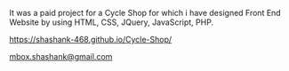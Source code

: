 It was a paid project for a Cycle Shop for which i have designed Front End Website by using HTML, CSS, JQuery, JavaScript, PHP.

https://shashank-468.github.io/Cycle-Shop/

mbox.shashank@gmail.com
